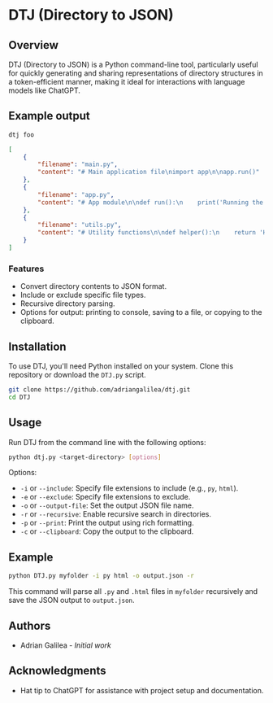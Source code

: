 
# DTJ (Directory to JSON)

## Overview
DTJ (Directory to JSON) is a Python command-line tool, particularly useful for quickly generating and sharing representations of directory structures in a token-efficient manner, making it ideal for interactions with language models like ChatGPT.

## Example output
```bash
dtj foo
```

```json
[
    {
        "filename": "main.py",
        "content": "# Main application file\nimport app\n\napp.run()"
    },
    {
        "filename": "app.py",
        "content": "# App module\n\ndef run():\n    print('Running the app')"
    },
    {
        "filename": "utils.py",
        "content": "# Utility functions\n\ndef helper():\n    return 'Helper function'"
    }
]
```


### Features
- Convert directory contents to JSON format.
- Include or exclude specific file types.
- Recursive directory parsing.
- Options for output: printing to console, saving to a file, or copying to the clipboard.

## Installation

To use DTJ, you'll need Python installed on your system. Clone this repository or download the `DTJ.py` script.

```bash
git clone https://github.com/adriangalilea/dtj.git
cd DTJ
```

## Usage

Run DTJ from the command line with the following options:

```bash
python dtj.py <target-directory> [options]
```

Options:
- `-i` or `--include`: Specify file extensions to include (e.g., `py`, `html`).
- `-e` or `--exclude`: Specify file extensions to exclude.
- `-o` or `--output-file`: Set the output JSON file name.
- `-r` or `--recursive`: Enable recursive search in directories.
- `-p` or `--print`: Print the output using rich formatting.
- `-c` or `--clipboard`: Copy the output to the clipboard.

## Example

```bash
python DTJ.py myfolder -i py html -o output.json -r
```

This command will parse all `.py` and `.html` files in `myfolder` recursively and save the JSON output to `output.json`.

## Authors

- Adrian Galilea - *Initial work*

## Acknowledgments

- Hat tip to ChatGPT for assistance with project setup and documentation.
